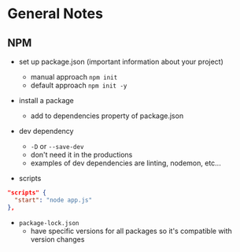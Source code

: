 # General Notes

## NPM

- set up package.json (important information about your project)

  - manual approach `npm init`
  - default approach `npm init -y`

- install a package

  - add to dependencies property of package.json

- dev dependency

  - `-D` or `--save-dev`
  - don't need it in the productions
  - examples of dev dependencies are linting, nodemon, etc...

- scripts

```JSON
"scripts" {
  "start": "node app.js"
},
```

- `package-lock.json`
  - have specific versions for all packages so it's compatible with version changes
